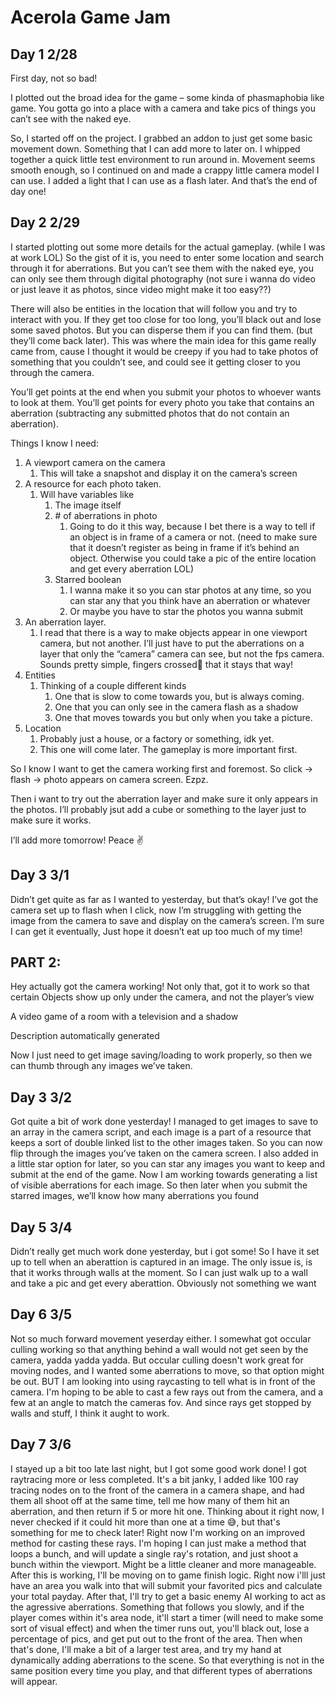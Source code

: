 # Acerola Game Jam 

## Day 1 2/28 

First day, not so bad!  

I plotted out the broad idea for the game – some kinda of phasmaphobia like game. You gotta go into a place with a camera and take pics of things you can’t see with the naked eye. 

So, I started off on the project. I grabbed an addon to just get some basic movement down. Something that I can add more to later on. I whipped together a quick little test environment to run around in. Movement seems smooth enough, so I continued on and made a crappy little camera model I can use. I added a light that I can use as a flash later. And that’s the end of day one! 

 

## Day 2 2/29 

I started plotting out some more details for the actual gameplay. (while I was at work LOL) So the gist of it is, you need to enter some location and search through it for aberrations. But you can’t see them with the naked eye, you can only see them through digital photography (not sure i wanna do video or just leave it as photos, since video might make it too easy??) 

There will also be entities in the location that will follow you and try to interact with you. If they get too close for too long, you’ll black out and lose some saved photos. But you can disperse them if you can find them. (but they’ll come back later). This was where the main idea for this game really came from, cause I thought it would be creepy if you had to take photos of something that you couldn’t see, and could see it getting closer to you through the camera. 

You’ll get points at the end when you submit your photos to whoever wants to look at them. You’ll get points for every photo you take that contains an aberration (subtracting any submitted photos that do not contain an aberration). 

Things I know I need: 
<ol>
 <li> 
  A viewport camera on the camera 
   <ol>
    <li>This will take a snapshot and display it on the camera’s screen </li>
   </ol>
 </li>
 <li>
  A resource for each photo taken. 
  <ol>
    <li>
       Will have variables like 
       <ol>
         <li>
            The image itself 
         </li>
        <li>
          # of aberrations in photo 
           <ol>
            <li>
               Going to do it this way, because I bet there is a way to tell if an object is in frame of a camera or not. (need to make sure that it doesn’t register as being in frame if it’s behind an object. Otherwise you could take a pic of the entire location and get every aberration LOL) 
            </li>
          </ol>
        </li>
        <li>
             Starred boolean 
           <ol>
            <li>
    I wanna make it so you can star photos at any time, so you can star any that you think have an aberration or whatever 
            </li>
            <li>
    Or maybe you have to star the photos you wanna submit 
            </li>
          </ol>
        </li>
       </ol>
    </li>
  </ol>
 </li>
 <li>
      An aberration layer. 
    <ol>
    <li>
    I read that there is a way to make objects appear in one viewport camera, but not another. I’ll just have to put the aberrations on a layer that only the “camera” camera can see, but not the fps camera. Sounds pretty simple, fingers crossed🤞 that it stays that way! 
    </li>
  </ol>
 </li>
 <li>    Entities 
   <ol>
    <li>
    Thinking of a couple different kinds 
       <ol>
        <li>
    One that is slow to come towards you, but is always coming.  
        </li>
        <li> One that you can only see in the camera flash as a shadow </li>
        <li> One that moves towards you but only when you take a picture. </li>
      </ol>
    </li>
  </ol>
 </li>
 <li>
    Location 
    <ol>
    <li>
       Probably just a house, or a factory or something, idk yet. 
    </li>
    <li>
           This one will come later. The gameplay is more important first. 
    </li>
  </ol>
 </li>
</ol>







 






So I know I want to get the camera working first and foremost. So click -> flash -> photo appears on camera screen. Ezpz. 

Then i want to try out the aberration layer and make sure it only appears in the photos. I’ll probably jsut add a cube or something to the layer just to make sure it works.  

I’ll add more tomorrow! Peace ✌ 

 

## Day 3 3/1 

Didn’t get quite as far as I wanted to yesterday, but that’s okay! I’ve got the camera set up to flash when I click, now I’m struggling with getting the image from the camera to save and display on the camera’s screen. I’m sure I can get it eventually, Just hope it doesn’t eat up too much of my time! 

 

## PART 2: 

Hey actually got the camera working! Not only that, got it to work so that certain Objects show up only under the camera, and not the player’s view 

A video game of a room with a television and a shadow

Description automatically generated 

Now I just need to get image saving/loading to work properly, so then we can thumb through any images we’ve taken. 

 

## Day 3 3/2 

Got quite a bit of work done yesterday! I managed to get images to save to an array in the camera script, and each image is a part of a resource that keeps a sort of double linked list to the other images taken. So you can now flip through the images you’ve taken on the camera screen. I also added in a little star option for later, so you can star any images you want to keep and submit at the end of the game. Now I am working towards generating a list of visible aberrations for each image. So then later when you submit the starred images, we’ll know how many aberrations you found 

 

## Day 5 3/4 

Didn’t  really get much work done yesterday, but i got some! So I have it set up to tell when an aberattion is captured in an image. The only issue is, is that it works through walls at the moment. So I can just walk up to a wall and take a pic and get every aberattion. Obviously not something we want 

## Day 6 3/5

Not so much forward movement yeserday either. I somewhat got occular culling working so that anything behind a wall would not get seen by the camera, yadda yadda yadda. But occular culling doesn't work great for moving nodes, and I wanted some aberrations to move, so that option might be out.
BUT I am looking into using raycasting to tell what is in front of the camera. I'm hoping to be able to cast a few rays out from the camera, and a few at an angle to match the cameras fov. And since rays get stopped by walls and stuff, I think it aught to work. 


## Day 7 3/6
I stayed up a bit too late last night, but I got some good work done! I got raytracing more or less completed. It's a bit janky, I added like 100 ray tracing nodes on to the front of the camera in a camera shape, and had them all shoot off at the same time, tell me how many of them hit an aberration, and then return if 5 or more hit one. Thinking about it right now, I never checked if it could hit more than one at a time 😅, but that's something for me to check later!
Right now I'm working on an improved method for casting these rays. I'm hoping I can just make a method that loops a bunch, and will update a single ray's rotation, and just shoot a bunch within the viewport. Might be a little cleaner and more manageable.
After this is working, I'll be moving on to game finish logic. Right now i'lll just have an area you walk into that will submit your favorited pics and calculate your total payday.
After that, I'll try to get a basic enemy AI working to act as the agressive aberrations. Something that follows you slowly, and if the player comes within it's area node, it'll start a timer (will need to make some sort of visual effect) and when the timer runs out, you'll black out, lose a percentage of pics, and get put out to the front of the area.
Then when that's done, I'll make a bit of a larger test area, and try my hand at dynamically adding aberrations to the scene. So that everything is not in the same position every time you play, and that different types of aberrations will appear.
